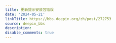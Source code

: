 ```yaml
---
title: 更新提示安装包错误
date: '2024-05-21'
linkTitle: https://bbs.deepin.org/zh/post/272753
source: deepin_bbs
description: 
disable_comments: true
---
```


